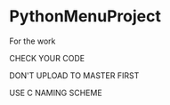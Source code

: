 # PythonMenuProject
For the work


CHECK YOUR CODE

DON'T UPLOAD TO MASTER FIRST

USE C NAMING SCHEME
